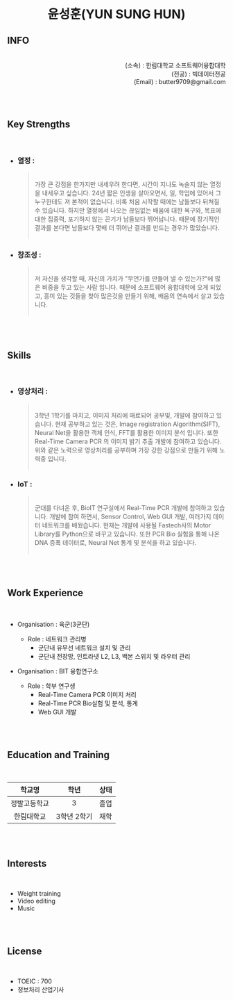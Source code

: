 
# <div style="text-align: center">윤성훈(YUN SUNG HUN)</div>

## INFO
<br>

<div style="text-align: right">
    (소속) : 한림대학교 소프트웨어융합대학<br>
    (전공) : 빅데이터전공<br>
    (Email) : butter9709@gmail.com<br>
</div>

<br><br>

## Key Strengths
<br>

- ### 열정 :
    >  <br>가장 큰 강점을 한가지만 내세우려 한다면, 시간이 지나도 녹슬지 않는 열정을 내세우고 싶습니다.
    24년 짧은 인생을 살아오면서, 일, 학업에 있어서 그 누구한테도 져 본적이 없습니다. 비록 처음 시작할 때에는 남들보다 뒤쳐질 수 있습니다. 하지만 열정에서 나오는 끊임없는 배움에 대한 욕구와, 목표에대한 집중력, 포기하지 않는 끈기가 남들보다 뛰어납니다. 때문에 장기적인 결과를 본다면 남들보다 몇배 더 뛰어난 결과를 만드는 경우가 많았습니다.<br><br>

- ### 창조성 :
    >  <br>저 자신을 생각할 때, 자신의 가치가 "무언가를 만들어 낼 수 있는가?"에 많은 비중을 두고 있는 사람 입니다. 때문에 소프트웨어 융합대학에 오게 되었고, 흥미 있는 것들을 찾아 많은것을 만들기 위해, 배움의 연속에서 살고 있습니다.<br><br>

<br><br>

## Skills
<br>

- ### 영상처리 :
    >  <br>3학년 1학기를 마치고, 이미지 처리에 매료되어 공부및, 개발에 참여하고 있습니다. 현재 공부하고 있는 것은, Image registration Algorithm(SIFT), Neural Net을 활용한 객체 인식, FFT를 활용한 이미지 분석 입니다. 또한 Real-Time Camera PCR 의 이미지 밝기 추출 개발에 참여하고 있습니다. 위와 같은 노력으로 영상처리를 공부하며 가장 강한 강점으로 만들기 위해 노력중 입니다.<br><br>

- ### IoT :
    >  <br>군대를 다녀온 후, BioIT 연구실에서 Real-Time PCR 개발에 참여하고 있습니다. 개발에 참여 하면서, Sensor Control, Web GUI 개발, 여러가지 데이터 네트워크를 배웠습니다. 현재는 개발에 사용될 Fastech사의 Motor Library를 Python으로 바꾸고 있습니다. 또한 PCR Bio 실험을 통해 나온 DNA 증폭 데이터로, Neural Net 통계 및 분석을 하고 있습니다.<br><br>

<br><br>

## Work Experience
<br>

- Organisation : 육군(3군단)
    - Role : 네트워크 관리병
        - 군단내 유무선 네트워크 설치 및 관리
        - 군단내 전장망, 인트라넷 L2, L3, 백본 스위치 및 라우터 관리

- Organisation : BIT 융합연구소
    - Role : 학부 연구생
        - Real-Time Camera PCR 이미지 처리
        - Real-Time PCR Bio실험 및 분석, 통계
        - Web GUI 개발

<br><br>

## Education and Training
<br>

학교명 | 학년 | 상태 |
:------------: | :--: | :--:|
정발고등학교 | 3  | 졸업 | 
한림대학교 | 3학년 2학기 | 재학 | 

<br><br>

## Interests
<br>

- Weight training
- Video editing
- Music

<br><br>

## License
<br>

- TOEIC : 700
- 정보처리 산업기사